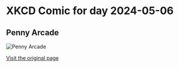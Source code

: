 
# XKCD Comic for day 2024-05-06

## Penny Arcade

![Penny Arcade](https://imgs.xkcd.com/comics/penny_arcade.jpg "Of course, Penny Arcade has already mocked themselves for this.  They don't care.")

[Visit the original page](https://xkcd.com/50/)
